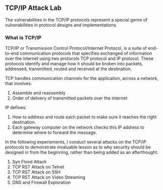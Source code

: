 ## TCP/IP Attack Lab

The vulnerabilities in the TCP/IP protocols represent a special genre of vulnerabilities in protocol designs and implementations. 

### What is TCP/IP 
TCP/IP or Transmission Control Protocol/Internet Protocol, is a suite of end-to-end communication protocols that specifies exchanged of information over the internet using two protocols TCP protocol and IP protocol. These protocols identify and manage how it should be broken into packets, addressed, transmitted, routed and received at the destination. 

TCP handles communication channels for the application, across a network, that involves:
  1. Assemble and reassembly 
  2. Order of delivery of transmitted packets over the internet

IP defines:
  1. How to address and route each packet to make sure it reaches the right destination. 
  2. Each gateway computer on the network checks this IP address to determine where to forward the message.

In the following experiements, I conduct several attacks on the TCP/IP protocols to demonstrate invaluable lesson as to why security should be designed in from the beginning, rather than being added as an afterthought. 

  1. Syn Flood Attack 
  2. TCP RST Attack on Telnet
  3. TCP RST Attack on SSH
  4. TCP RST Attack on Video Streaming
  5. DNS and Firewall Exploration

